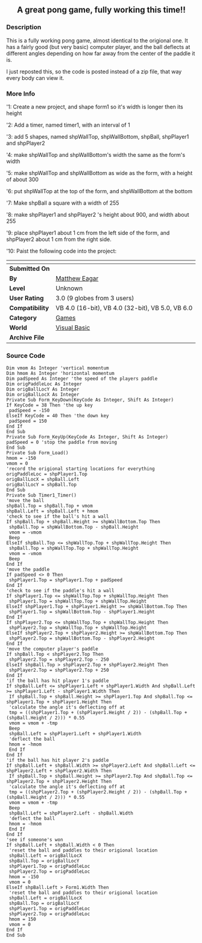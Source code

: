 ﻿<div align="center">

## A great pong game, fully working this time\!\!


</div>

### Description

This is a fully working pong game, almost identical to the origional one. It has a fairly good (but very basic) computer player, and the ball deflects at different angles depending on how far away from the center of the paddle it is.

I just reposted this, so the code is posted instead of a zip file, that way every body can view it.
 
### More Info
 
'1: Create a new project, and shape form1 so it's width is longer then its height

'2: Add a timer, named timer1, with an interval of 1

'3: add 5 shapes, named shpWallTop, shpWallBottom, shpBall, shpPlayer1 and shpPlayer2

'4: make shpWallTop and shpWallBottom's width the same as the form's width

'5: make shpWallTop and shpWallBottom as wide as the form, with a height of about 300

'6: put shpWallTop at the top of the form, and shpWallBottom at the bottom

'7: Make shpBall a square with a width of 255

'8: make shpPlayer1 and shpPlayer2 's height about 900, and width about 255

'9: place shpPlayer1 about 1 cm from the left side of the form, and shpPlayer2 about 1 cm from the right side.

'10: Paist the following code into the project:


<span>             |<span>
---                |---
**Submitted On**   |
**By**             |[Matthew Eagar](https://github.com/Planet-Source-Code/PSCIndex/blob/master/ByAuthor/matthew-eagar.md)
**Level**          |Unknown
**User Rating**    |3.0 (9 globes from 3 users)
**Compatibility**  |VB 4\.0 \(16\-bit\), VB 4\.0 \(32\-bit\), VB 5\.0, VB 6\.0
**Category**       |[Games](https://github.com/Planet-Source-Code/PSCIndex/blob/master/ByCategory/games__1-38.md)
**World**          |[Visual Basic](https://github.com/Planet-Source-Code/PSCIndex/blob/master/ByWorld/visual-basic.md)
**Archive File**   |[](https://github.com/Planet-Source-Code/matthew-eagar-a-great-pong-game-fully-working-this-time__1-3050/archive/master.zip)





### Source Code

```
Dim vmom As Integer 'vertical momentum
Dim hmom As Integer 'horizontal momentum
Dim padSpeed As Integer 'the speed of the players paddle
Dim origPaddleLoc As Integer
Dim origBallLocY As Integer
Dim origBallLocX As Integer
Private Sub Form_KeyDown(KeyCode As Integer, Shift As Integer)
If KeyCode = 38 Then 'the up key
 padSpeed = -150
ElseIf KeyCode = 40 Then 'the down key
 padSpeed = 150
End If
End Sub
Private Sub Form_KeyUp(KeyCode As Integer, Shift As Integer)
padSpeed = 0 'stop the paddle from moving
End Sub
Private Sub Form_Load()
hmom = -150
vmom = 0
'record the origional starting locations for everything
origPaddleLoc = shpPlayer1.Top
origBallLocX = shpBall.Left
origBallLocY = shpBall.Top
End Sub
Private Sub Timer1_Timer()
'move the ball
shpBall.Top = shpBall.Top + vmom
shpBall.Left = shpBall.Left + hmom
'check to see if the ball's hit a wall
If shpBall.Top + shpBall.Height >= shpWallBottom.Top Then
 shpBall.Top = shpWallBottom.Top - shpBall.Height
 vmom = -vmom
 Beep
ElseIf shpBall.Top <= shpWallTop.Top + shpWallTop.Height Then
 shpBall.Top = shpWallTop.Top + shpWallTop.Height
 vmom = -vmom
 Beep
End If
'move the paddle
If padSpeed <> 0 Then
 shpPlayer1.Top = shpPlayer1.Top + padSpeed
End If
'check to see if the paddle's hit a wall
If shpPlayer1.Top <= shpWallTop.Top + shpWallTop.Height Then
 shpPlayer1.Top = shpWallTop.Top + shpWallTop.Height
ElseIf shpPlayer1.Top + shpPlayer1.Height >= shpWallBottom.Top Then
 shpPlayer1.Top = shpWallBottom.Top - shpPlayer1.Height
End If
If shpPlayer2.Top <= shpWallTop.Top + shpWallTop.Height Then
 shpPlayer2.Top = shpWallTop.Top + shpWallTop.Height
ElseIf shpPlayer2.Top + shpPlayer2.Height >= shpWallBottom.Top Then
 shpPlayer2.Top = shpWallBottom.Top - shpPlayer2.Height
End If
'move the computer player's paddle
If shpBall.Top < shpPlayer2.Top Then
 shpPlayer2.Top = shpPlayer2.Top - 250
ElseIf shpBall.Top > shpPlayer2.Top + shpPlayer2.Height Then
 shpPlayer2.Top = shpPlayer2.Top + 250
End If
'if the ball has hit player 1's paddle
If shpBall.Left <= shpPlayer1.Left + shpPlayer1.Width And shpBall.Left >= shpPlayer1.Left - shpPlayer1.Width Then
 If shpBall.Top + shpBall.Height >= shpPlayer1.Top And shpBall.Top <= shpPlayer1.Top + shpPlayer1.Height Then
 'calculate the angle it's deflecting off at
 tmp = ((shpPlayer1.Top + (shpPlayer1.Height / 2)) - (shpBall.Top + (shpBall.Height / 2))) * 0.55
 vmom = vmom + -tmp
 Beep
 shpBall.Left = shpPlayer1.Left + shpPlayer1.Width
 'deflect the ball
 hmom = -hmom
 End If
End If
'if the ball has hit player 2's paddle
If shpBall.Left + shpBall.Width >= shpPlayer2.Left And shpBall.Left <= shpPlayer2.Left + shpPlayer2.Width Then
 If shpBall.Top + shpBall.Height >= shpPlayer2.Top And shpBall.Top <= shpPlayer2.Top + shpPlayer2.Height Then
 'calculate the angle it's deflecting off at
 tmp = ((shpPlayer2.Top + (shpPlayer2.Height / 2)) - (shpBall.Top + (shpBall.Height / 2))) * 0.55
 vmom = vmom + -tmp
 Beep
 shpBall.Left = shpPlayer2.Left - shpBall.Width
 'deflect the ball
 hmom = -hmom
 End If
End If
'see if someone's won
If shpBall.Left + shpBall.Width < 0 Then
 'reset the ball and paddles to their origional location
 shpBall.Left = origBallLocX
 shpBall.Top = origBallLocY
 shpPlayer1.Top = origPaddleLoc
 shpPlayer2.Top = origPaddleLoc
 hmom = -150
 vmom = 0
ElseIf shpBall.Left > Form1.Width Then
 'reset the ball and paddles to their origional location
 shpBall.Left = origBallLocX
 shpBall.Top = origBallLocY
 shpPlayer1.Top = origPaddleLoc
 shpPlayer2.Top = origPaddleLoc
 hmom = 150
 vmom = 0
End If
End Sub
```


